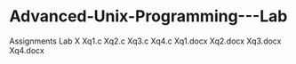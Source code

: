 # Advanced-Unix-Programming---Lab
Assignments
Lab X
  Xq1.c
  Xq2.c
  Xq3.c
  Xq4.c
  Xq1.docx
  Xq2.docx
  Xq3.docx
  Xq4.docx
